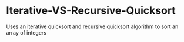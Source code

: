 # Iterative-VS-Recursive-Quicksort
Uses an iterative quicksort and recursive quicksort algorithm to sort an array of integers
